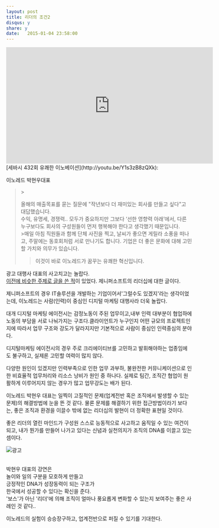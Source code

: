 ```yaml
---
layout: post
title: 리더의 조건2
disqus: y
share: y
date:   2015-01-04 23:58:00
---
```


<iframe width="560" height="315" src="https://www.youtube.com/embed/Y1s3zB8zQXk" frameborder="0" allowfullscreen></iframe>

<br />
[세바시 432회 유쾌한 이노베이션](http://youtu.be/Y1s3zB8zQXk):

이노레드 박현우대표

<blockquote>
><p>올해의 매출목표를 묻는 질문에 "작년보다 더 재미있는 회사를 만들고 싶다"고 대답했습니다. <br />
수익, 유명세, 경쟁력.. 모두가 중요하지만 그보다 ‘선한 영향력 아래’에서, 다른 누구보다도 회사의 구성원들이 먼저 행복해야 한다고 생각했기 때문입니다. 
<br/>
>매일 아침 직원들과 함께 단체 사진을 찍고, 날씨가 좋으면 게릴라 소풍을 떠나고, 주말에는 동호회처럼 서로 만나기도 합니다. 기업은 더 좋은 문화에 대해 고민할 가치와 의무가 있습니다. <br/>

>이것이 바로 이노레드가 꿈꾸는 유쾌한 혁신입니다. </blockquote>




광고 대행사 대표의 사고치고는 놀랍다. </br>
[이전에 비슷한 주제로 글을 쓴 적](http://beatshon.github.io/2013/02/03/leader/)이 있었다. 제니퍼소프트의 리더십에 대한 글이다.</br>

제니퍼소프트의 경우 IT솔루션을 개발하는 기업이어서'그럴수도 있겠지'라는 생각이었는데, 이노레드는 사람(인력)이 중심인 디지털 마케팅 대행사라 더욱 놀랍다. </br>

대개 디지털 마케팅 에이전시는 감정노동이 주된 업무이고,내부 인력 대부분이 협업하에 노동의 부담을 서로 나눠가지는 구조다.클라이언트가 누구인지 어떤 규모의 프로젝트인지에 따라서 업무 구조와 강도가 달라지지만 기본적으로 사람이 중심인 인력중심의 분야다.</br>

 
디지털마케팅 에이전시의 경우 주로 크리에이티브를 고민하고 발휘해야하는 업종임에도 불구하고, 실제론 고민할 여력이 많지 않다. 

다양한 원인이 있겠지만 인력부족으로 인한 업무 과부하, 불완전한 커뮤니케이션으로 인한 비효율적 업무처리와 리소스 낭비가 원인 중 하나다. 실제로 팀간, 조직간 협업이 원활하게 이루어지지 않는 경우가 많고 업무강도는 배가 된다. 

이노레드 박현우 대표는 일찍이 고질적인 문제(업계전반 혹은 조직에서 발생할 수 있는 문제)의 해결방법에 눈을 뜬 것 같다. 물론 문제를 해결하기 위한 접근방법이라기 보다는, 좋은 조직과 환경을 이끌수 밖에 없는 리더십의 발현이 더 정확한 표현일 것이다. 

좋은 리더의 열린 마인드가
구성원 스스로 능동적으로 사고하고 움직일 수 있는 여건이 되고,
내가 뭔가를 만들어 나가고 있다는 신념과 실천의지가 조직의 DNA를 이끌고 있는 셈이다. 

![광고](http://beatshon.github.com/images/leader2.jpg)

</br>
박현우 대표의 강연은 </br>
놀이와 일의 구분을 모호하게 만들고 </br>
긍정적인 DNA가 성장동력이 되는 구조가 </br>
한국에서 성공할 수 있다는 확신을 준다. </br>
'보스'가 아닌 '리더'에 의해 조직이 얼마나 풍요롭게 변화할 수 있는지 보여주는
좋은 사례인 것 같다.. 

이노레드의 실험이 승승장구하고, 업계전반으로 퍼질 수 있기를 기대한다. 
   